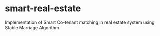 # smart-real-estate
Implementation of Smart Co-tenant matching in real estate system using Stable Marriage Algorithm
